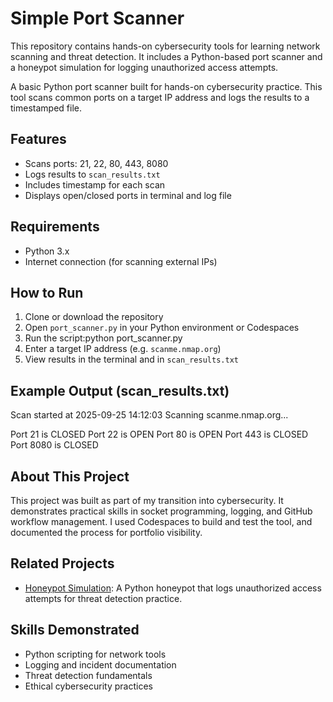 #  Simple Port Scanner

This repository contains hands-on cybersecurity tools for learning network scanning and threat detection. It includes a Python-based port scanner and a honeypot simulation for logging unauthorized access attempts.

A basic Python port scanner built for hands-on cybersecurity practice. This tool scans common ports on a target IP address and logs the results to a timestamped file.

##  Features

- Scans ports: 21, 22, 80, 443, 8080  
- Logs results to `scan_results.txt`  
- Includes timestamp for each scan  
- Displays open/closed ports in terminal and log file

##  Requirements

- Python 3.x  
- Internet connection (for scanning external IPs)

##  How to Run

1. Clone or download the repository  
2. Open `port_scanner.py` in your Python environment or Codespaces  
3. Run the script:python port_scanner.py
4. Enter a target IP address (e.g. `scanme.nmap.org`)  
5. View results in the terminal and in `scan_results.txt`

##  Example Output (scan_results.txt)
Scan started at 2025-09-25 14:12:03 Scanning scanme.nmap.org...

Port 21 is CLOSED Port 22 is OPEN Port 80 is OPEN Port 443 is CLOSED Port 8080 is CLOSED

##  About This Project

This project was built as part of my transition into cybersecurity. It demonstrates practical skills in socket programming, logging, and GitHub workflow management. I used Codespaces to build and test the tool, and documented the process for portfolio visibility.
## Related Projects

- [Honeypot Simulation](honeypot/README.md): A Python honeypot that logs unauthorized access attempts for threat detection practice.


## Skills Demonstrated

- Python scripting for network tools
- Logging and incident documentation
- Threat detection fundamentals
- Ethical cybersecurity practices




